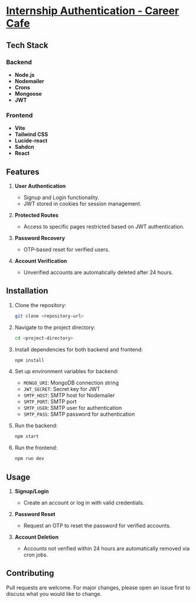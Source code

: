 # [Internship Authentication - Career Cafe](https://frontend-internship.onrender.com)

## Tech Stack

### Backend
- **Node.js**
- **Nodemailer**
- **Crons**
- **Mongoose**
- **JWT**

### Frontend
- **Vite**
- **Tailwind CSS**
- **Lucide-react**
- **Sahdcn**
- **React**

## Features

1. **User Authentication**
   - Signup and Login functionality.
   - JWT stored in cookies for session management.

2. **Protected Routes**
   - Access to specific pages restricted based on JWT authentication.

3. **Password Recovery**
   - OTP-based reset for verified users.

4. **Account Verification**
   - Unverified accounts are automatically deleted after 24 hours.

## Installation

1. Clone the repository:
   ```bash
   git clone <repository-url>
   ```

2. Navigate to the project directory:
   ```bash
   cd <project-directory>
   ```

3. Install dependencies for both backend and frontend:
   ```bash
   npm install
   ```

4. Set up environment variables for backend:
   - `MONGO_URI`: MongoDB connection string
   - `JWT_SECRET`: Secret key for JWT
   - `SMTP_HOST`: SMTP host for Nodemailer
   - `SMTP_PORT`: SMTP port
   - `SMTP_USER`: SMTP user for authentication
   - `SMTP_PASS`: SMTP password for authentication

5. Run the backend:
   ```bash
   npm start
   ```

6. Run the frontend:
   ```bash
   npm run dev
   ```

## Usage

1. **Signup/Login**
   - Create an account or log in with valid credentials.

2. **Password Reset**
   - Request an OTP to reset the password for verified accounts.

3. **Account Deletion**
   - Accounts not verified within 24 hours are automatically removed via cron jobs.

## Contributing
Pull requests are welcome. For major changes, please open an issue first to discuss what you would like to change.
